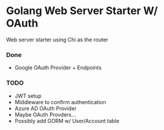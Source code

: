 # Golang Web Server Starter W/ OAuth

Web server starter using Chi as the router

### Done

- Google OAuth Provider + Endpoints

### TODO

- JWT setup
- Middleware to confirm authentication
- Azure AD OAuth Provider
- Maybe OAuth Provders...
- Possibly add GORM w/ User/Account table
